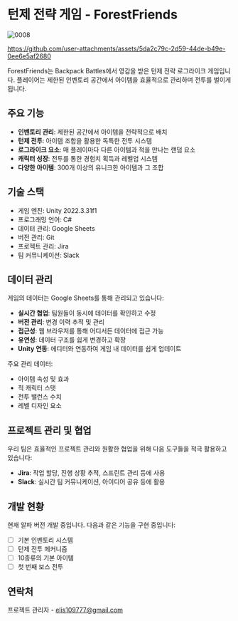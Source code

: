 # 턴제 전략 게임 - ForestFriends

![0008](https://github.com/user-attachments/assets/45542e62-187f-496a-b9e9-d8a3cabca552)


https://github.com/user-attachments/assets/5da2c79c-2d59-44de-b49e-0ee6e5af2680


ForestFriends는 Backpack Battles에서 영감을 받은 턴제 전략 로그라이크 게임입니다. 플레이어는 제한된 인벤토리 공간에서 아이템을 효율적으로 관리하며 전투를 벌이게 됩니다.

## 주요 기능

- **인벤토리 관리**: 제한된 공간에서 아이템을 전략적으로 배치
- **턴제 전투**: 아이템 조합을 활용한 독특한 전투 시스템
- **로그라이크 요소**: 매 플레이마다 다른 아이템과 적을 만나는 랜덤 요소
- **캐릭터 성장**: 전투를 통한 경험치 획득과 레벨업 시스템
- **다양한 아이템**: 300개 이상의 유니크한 아이템과 그 조합

## 기술 스택

- 게임 엔진: Unity 2022.3.31f1
- 프로그래밍 언어: C#
- 데이터 관리: Google Sheets
- 버전 관리: Git
- 프로젝트 관리: Jira
- 팀 커뮤니케이션: Slack

## 데이터 관리

게임의 데이터는 Google Sheets를 통해 관리되고 있습니다:

- **실시간 협업**: 팀원들이 동시에 데이터를 확인하고 수정
- **버전 관리**: 변경 이력 추적 및 관리
- **접근성**: 웹 브라우저를 통해 어디서든 데이터에 접근 가능
- **유연성**: 데이터 구조를 쉽게 변경하고 확장
- **Unity 연동**: 에디터와 연동하여 게임 내 데이터를 쉽게 업데이트

주요 관리 데이터:
- 아이템 속성 및 효과
- 적 캐릭터 스탯
- 전투 밸런스 수치
- 레벨 디자인 요소

## 프로젝트 관리 및 협업

우리 팀은 효율적인 프로젝트 관리와 원활한 협업을 위해 다음 도구들을 적극 활용하고 있습니다:

- **Jira**: 작업 할당, 진행 상황 추적, 스프린트 관리 등에 사용
- **Slack**: 실시간 팀 커뮤니케이션, 아이디어 공유 등에 활용

## 개발 현황

현재 알파 버전 개발 중입니다. 다음과 같은 기능을 구현 중입니다:

- [ ] 기본 인벤토리 시스템
- [ ] 턴제 전투 메커니즘
- [ ] 10종류의 기본 아이템
- [ ] 첫 번째 보스 전투

## 연락처

프로젝트 관리자 - elis109777@gmail.com
